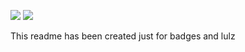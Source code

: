<a href="https://codeclimate.com/github/great-timofey/php-project-lvl1/maintainability"><img src="https://api.codeclimate.com/v1/badges/5554001ef88f8daaf09c/maintainability" /></a>
<a href="https://codeclimate.com/github/great-timofey/php-project-lvl1/test_coverage"><img src="https://api.codeclimate.com/v1/badges/5554001ef88f8daaf09c/test_coverage" /></a>

This readme has been created just for badges and lulz
